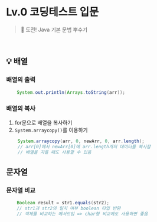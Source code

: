 # Lv.0 코딩테스트 입문
> 🐣 도전! Java 기본 문법 뿌수기  

<br>

## 💡 배열  
### 배열의 출력
```Java
    System.out.println(Arrays.toString(arr));
```
### 배열의 복사
1. for문으로 배열을 복사하기
2. `System.arraycopy()`를 이용하기
   ```Java
    System.arraycopy(arr, 0, newArr, 0, arr.length);
    // arr[0]에서 newArr[0]에 arr.length개의 데이터를 복사함
    // 배열을 자를 때도 사용할 수 있음
    ```
    
## 문자열
### 문자열 비교
```Java
    Boolean result = str1.equals(str2); 
    // str1과 str2의 일치 여부 boolean 타입 반환
    // 객체를 비교하는 메서드임 => char형 비교에도 사용하면 좋음
```

